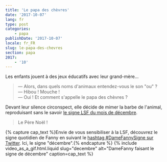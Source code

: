 ```yaml
---
title: 'Le papa des chèvres'
date: '2017-10-07'
lang: fr
type: post
categories:
    - papa
publishDate: '2017-10-07'
locale: fr_FR
slug: le-papa-des-chevres
section: papa
2017:
    - '10'
---
```


Les enfants jouent à des jeux éducatifs avec leur grand-mère…

<!--more-->

> — Alors, dans quels noms d'animaux entendez-vous le son "ou" ?  
> — Hibou ! Mouche !  
> — Oui ! Et comment s'appelle le papa des chèvres ?  

Devant leur silence circonspect, elle décide de mimer la barbe de l'animal, reproduisant sans le savoir [le signe <abbr title="Langue des Signe Française">LSF</abbr> du mois de décembre](https://www.elix-lsf.fr/spip.php?page=signes&id_article=151775).

> Le Père Noël !

{% capture cap_text %}Envie de vous sensibiliser à la LSF, découvrez le signe quotidien de Fanny en suivant le <a href="https://twitter.com/hashtag/damefannysigne?src=hash">hashtag #DameFannySigne sur Twitter</a>. Ici, le signe "décembre".{% endcapture %}
{% include video_as_a_gif.html.liquid
    slug="decembre"
    alt="DameFanny faisant le signe de décembre"
    caption=cap_text
%}
